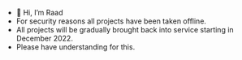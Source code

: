 - 👋 Hi, I’m Raad
- For security reasons all projects have been taken offline.
- All projects will be gradually brought back into service starting in December 2022.
- Please have understanding for this.

<!---
Raadrsr/Raadrsr is a ✨ special ✨ repository because its `README.md` (this file) appears on your GitHub profile.
You can click the Preview link to take a look at your changes.
--->
